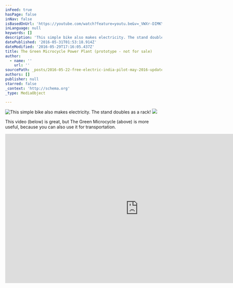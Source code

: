```yaml
---
inFeed: true
hasPage: false
inNav: false
isBasedOnUrl: 'https://youtube.com/watch?feature=youtu.be&v=_VWXr-DIMKY'
inLanguage: null
keywords: []
description: 'This simple bike also makes electricity. The stand doubles as a rack!'
datePublished: '2016-05-31T01:53:18.914Z'
dateModified: '2016-05-29T17:16:05.437Z'
title: The Green Microcycle Power Plant (prototype - not for sale)
author:
  - name: ''
    url: ''
sourcePath: _posts/2016-05-22-free-electric-india-pilot-may-2016-update-230.md
authors: []
publisher: null
starred: false
_context: 'http://schema.org'
_type: MediaObject

---
```

![This simple bike also makes electricity. The stand doubles as a rack!](https://the-grid-user-content.s3-us-west-2.amazonaws.com/c0b3fa0d-f57b-40c4-a273-9ab0b82dfbdb.jpg)
![](https://the-grid-user-content.s3-us-west-2.amazonaws.com/8d157b5b-ee75-4ed1-ad45-f3d089e4092b.jpg)

This video (below) is great, but The Green Microcycle (above) is more useful, because you can also use it for transportation.

<iframe src="https://cdn.embedly.com/widgets/media.html?src=https://www.youtube.com/embed/_VWXr-DIMKY?feature=oembed&amp;url=http://www.youtube.com/watch?v=_VWXr-DIMKY&amp;image=https://i.ytimg.com/vi/_VWXr-DIMKY/hqdefault.jpg&amp;key=b7d04c9b404c499eba89ee7072e1c4f7&amp;type=text/html&amp;schema=youtube" width="854" height="480" scrolling="no" frameborder="0" allowfullscreen="" style=""></iframe>